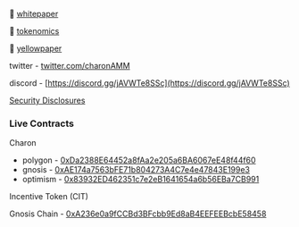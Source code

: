 🧙 [whitepaper](https://github.com/charonAMM/writings/blob/main/whitepaper.pdf)

🌈 [tokenomics](https://github.com/charonAMM/writings/blob/main/Charon%20Tokenomics.pdf)

😬 [yellowpaper](https://github.com/charonAMM/writings/blob/main/charonyellowpaper.pdf)

twitter - [twitter.com/charonAMM](https://twitter.com/charonAMM)

discord - [https://discord.gg/jAVWTe8SSc](https://discord.gg/jAVWTe8SSc)

[Security Disclosures](https://github.com/charonAMM/writings/blob/main/Coordinated%20Disclosure%20of%20Security%20Vulnerabilities.pdf)



### Live Contracts

Charon

- polygon - [0xDa2388E64452a8fAa2e205a6BA6067eE48f44f60](https://polygonscan.com/address/0xDa2388E64452a8fAa2e205a6BA6067eE48f44f60)
- gnosis - [0xAE174a7563bFE71b804273A4C7e4e47843E199e3](https://blockscout.com/xdai/mainnet/address/0xAE174a7563bFE71b804273A4C7e4e47843E199e3)
- optimism - [0x83932ED462351c7e2eB1641654a6b56EBa7CB991](https://optimistic.etherscan.io/address/0x83932ED462351c7e2eB1641654a6b56EBa7CB991)


Incentive Token (CIT)

Gnosis Chain - [0xA236e0a9fCCBd3BFcbb9Ed8aB4EEFEEBcbE58458](https://blockscout.com/xdai/mainnet/address/0xA236e0a9fCCBd3BFcbb9Ed8aB4EEFEEBcbE58458)
